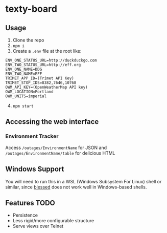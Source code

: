 # texty-board

## Usage

1. Clone the repo
2. `npm i`
3. Create a `.env` file at the root like:
  ```
  ENV_ONE_STATUS_URL=http://duckduckgo.com
  ENV_TWO_STATUS_URL=http://eff.org
  ENV_ONE_NAME=DDG
  ENV_TWO_NAME=EFF
  TRIMET_APP_ID=(Trimet API Key)
  TRIMET_STOP_IDS=8382,7646,10768
  OWM_API_KEY=(OpenWeatherMap API key)
  OWM_LOCATION=Portland
  OWM_UNITS=imperial
  ```
4. `npm start`

## Accessing the web interface
### Environment Tracker
Access `/outages/EnvironmentName` for JSON and `/outages/EnvironmentName/table` for delicious HTML

## Windows Support
You will need to run this in a WSL (Windows Subsystem For Linux) shell or similar, since [blessed](https://github.com/chjj/blessed) does not work well in Windows-based shells.

## Features TODO

* Persistence
* Less rigid/more configurable structure
* Serve views over Telnet
